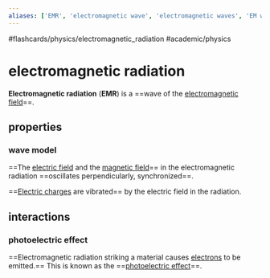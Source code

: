 ```yaml
---
aliases: ['EMR', 'electromagnetic wave', 'electromagnetic waves', 'EM wave', 'EM waves',]
---
```


#flashcards/physics/electromagnetic_radiation #academic/physics

# electromagnetic radiation

__Electromagnetic radiation__ (__EMR__) is a ==wave of the [electromagnetic field](electromagnetic%20field.md)==. <!--SR:!2022-12-10,9,250-->

## properties

### wave model

==The [electric field](electric%20field.md) and the [magnetic field](magnetic%20field.md)== in the electromagnetic radiation ==oscillates perpendicularly, synchronized==. <!--SR:!2022-12-11,10,250!2022-12-11,10,250-->

==[Electric charges](electric%20charge.md) are vibrated== by the electric field in the radiation. <!--SR:!2022-12-07,6,230-->

## interactions

### photoelectric effect

==Electromagnetic radiation striking a material causes [electrons](electron.md) to be emitted.== This is known as the ==[photoelectric effect](photoelectric%20effect.md)==. <!--SR:!2022-12-20,14,230!2022-12-15,13,270-->
